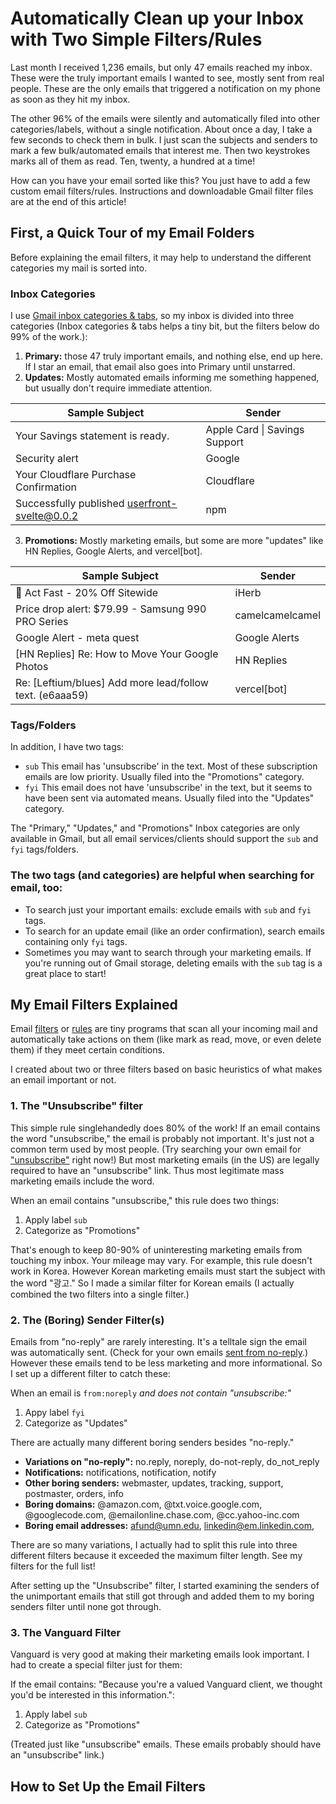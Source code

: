 # Automatically Clean up your Inbox with Two Simple Filters/Rules

Last month I received 1,236 emails, but only 47 emails reached my inbox. These were the truly important emails I wanted to see, mostly sent from real people. These are the only emails that triggered a notification on my phone as soon as they hit my inbox.

The other 96% of the emails were silently and automatically filed into other categories/labels, without a single notification. About once a day, I take a few seconds to check them in bulk. I just scan the subjects and senders to mark a few bulk/automated emails that interest me. Then two keystrokes marks all of them as read. Ten, twenty, a hundred at a time!

How can you have your email sorted like this? You just have to add a few custom email filters/rules. Instructions and downloadable Gmail filter files are at the end of this article! 

## First, a Quick Tour of my Email Folders

Before explaining the email filters, it may help to understand the different categories my mail is sorted into. 

### Inbox Categories

I use [Gmail inbox categories & tabs](https://support.google.com/mail/answer/3094499?hl=en&visit_id=638344175390965025-3461488549&p=inboxtabs&rd=2), so my inbox is divided into three categories (Inbox categories & tabs helps a tiny bit, but the filters below do 99% of the work.):

1. **Primary:** those 47 truly important emails, and nothing else, end up here. If I star an email, that email also goes into Primary until unstarred.
2. **Updates:** Mostly automated emails informing me something happened, but usually don't require immediate attention.

|Sample Subject  | Sender |
|--|--|
|Your Savings statement is ready. | Apple Card \| Savings Support |
|Security alert | Google|
|Your Cloudflare Purchase Confirmation | Cloudflare |
|Successfully published userfront-svelte@0.0.2 | npm |

3. **Promotions:**  Mostly marketing emails, but some are more "updates" like HN Replies, Google Alerts, and vercel[bot].

|Sample Subject  | Sender |
|--|--|
| 👋 Act Fast - 20% Off Sitewide | iHerb |
| Price drop alert: $79.99 - Samsung 990 PRO Series | camelcamelcamel |
| Google Alert - meta quest | Google Alerts |
| [HN Replies] Re: How to Move Your Google Photos | HN Replies |
| Re: [Leftium/blues] Add more lead/follow text. (e6aaa59) | vercel[bot] |

### Tags/Folders

In addition, I have two tags:
- `sub` This email has 'unsubscribe' in the text. Most of these subscription emails are low priority. Usually filed into the "Promotions" category.
- `fyi` This email does not have 'unsubscribe' in the text, but it seems to have been sent via automated means. Usually filed into the "Updates" category.

The "Primary," "Updates," and "Promotions" Inbox categories are only available in Gmail, but all email services/clients should support the `sub` and `fyi` tags/folders.

### The two tags (and categories) are helpful when searching for email, too:
- To search just your important emails: exclude emails with `sub` and `fyi` tags.
- To search for an update email (like an order confirmation), search emails containing only `fyi` tags.
- Sometimes you may want to search through your marketing emails. If you're running out of Gmail storage, deleting emails with the `sub` tag is a great place to start!

## My Email Filters Explained

Email [filters](https://support.google.com/mail/answer/6579?hl=en) or [rules](https://www.hubspot.com/email-signature-generator/create-rules-outlook) are tiny programs that scan all your incoming mail and automatically take actions on them (like mark as read, move, or even delete them) if they meet certain conditions.

I created about two or three filters based on basic heuristics of what makes an email important or not.

### 1. The "Unsubscribe" filter

This simple rule singlehandedly does 80% of the work! If an email contains the word "unsubscribe," the email is probably not important. It's just not a common term used by most people. (Try searching your own email for ["unsubscribe"](https://mail.google.com/mail/u/0/#search/%22unsubscribe%22) right now!) But most marketing emails (in the US) are legally required to have an "unsubscribe" link. Thus most legitimate mass marketing emails include the word.

When an email contains "unsubscribe," this rule does two things:
1. Apply label `sub`
2. Categorize as "Promotions"

That's enough to keep 80-90% of uninteresting marketing emails from touching my inbox. Your mileage may vary. For example, this rule doesn't work in Korea. However Korean marketing emails must start the subject with the word "광고." So I made a similar filter for Korean emails (I actually combined the two filters into a single filter.)

### 2. The (Boring) Sender Filter(s)

Emails from "no-reply" are rarely interesting. It's a telltale sign the email was automatically sent. (Check for your own emails [sent from no-reply](https://mail.google.com/mail/u/0/#search/from%3Ano-reply).) However these emails tend to be less marketing and more informational. So I set up a different filter to catch these:

When an email is `from:noreply` *and does not contain "unsubscribe:"*
1. Appy label `fyi`
2. Categorize as "Updates"

There are actually many different boring senders besides  "no-reply."

- **Variations on "no-reply":** no.reply, noreply, do-not-reply, do_not_reply
- **Notifications:** notifications, notification, notify
- **Other boring senders:** webmaster, updates, tracking, support, postmaster, orders, info
- **Boring domains:** @amazon.com, @txt.voice.google.com, @googlecode.com, @emailonline.chase.com, @cc.yahoo-inc.com
- **Boring email addresses:** afund@umn.edu, linkedin@em.linkedin.com, 

There are so many variations, I actually had to split this rule into three different filters because it exceeded the maximum filter length. See my filters for the full list!

After setting up the "Unsubscribe" filter, I started examining the senders of the unimportant emails that still got through and added them to my boring senders filter until none got through.

### 3. The Vanguard Filter

Vanguard is very good at making their marketing emails look important. I had to create a special filter just for them:

If the email contains: "Because you're a valued Vanguard client, we thought you'd be interested in this information.":
1. Apply label `sub`
2. Categorize as "Promotions"

(Treated just like "unsubscribe" emails. These emails probably should have an "unsubscribe" link.)


## How to Set Up the Email Filters















